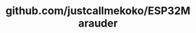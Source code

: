 ---
layout: post
title: github.com/justcallmekoko/ESP32Marauder
categories: link
tags: [انگلیسی, برنامه‌نویسی]
---